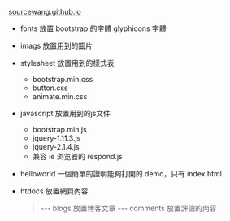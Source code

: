 
[sourcewang.github.io](http://sourcewang.github.io)

* fonts 放置 bootstrap 的字體
  glyphicons 字體
* imags 放置用到的圖片
* stylesheet 放置用到的樣式表
  * bootstrap.min.css
  * button.css
  * animate.min.css
* javascript 放置用到的js文件
  * bootstrap.min.js
  * jquery-1.11.3.js
  * jquery-2.1.4.js
  * 兼容 ie 浏览器的 respond.js 
* helloworld 一個簡單的證明能夠打開的 demo，只有 index.html 
* htdocs 放置網頁內容

  > --- blogs 放置博客文章
  > --- comments 放置評論的內容

